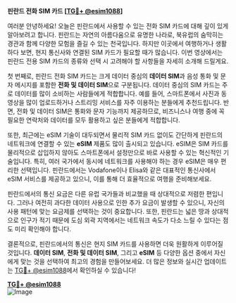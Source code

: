 **핀란드 전화 SIM 카드 [[TG💪+ @esim1088](https://t.me/s/esim1088)]**

여러분 안녕하세요! 오늘은 핀란드에서 사용할 수 있는 전화 SIM 카드에 대해 깊이 있게 알아보려고 합니다. 핀란드는 자연의 아름다움으로 유명한 나라로, 북유럽의 숨막히는 경관과 함께 다양한 모험을 즐길 수 있는 천국입니다. 하지만 이곳에서 여행하거나 생활하다 보면, 현지 통신사와 연결된 SIM 카드가 필요할 때가 많습니다. 이번 영상에서는 핀란드 전용 SIM 카드의 종류와 선택 시 고려해야 할 사항들을 자세히 소개해 드릴게요.

첫 번째로, 핀란드 전화 SIM 카드는 크게 데이터 중심의 **데이터 SIM**과 음성 통화 및 문자 메시지를 포함한 **전화 및 데이터 SIM**으로 구분됩니다. 데이터 중심의 SIM 카드는 주로 데이터를 많이 소비하는 사람들에게 적합합니다. 예를 들어, 스마트폰에서 사진과 동영상을 많이 업로드하거나 스트리밍 서비스를 자주 이용하는 분들에게 추천드립니다. 반면, 전화 및 데이터 SIM은 통화와 문자 기능까지 제공하므로, 비즈니스나 여행 중에 꼭 필요한 연락처와 데이터를 모두 활용하고 싶은 분들에게 적합합니다.

또한, 최근에는 eSIM 기술이 대두되면서 물리적 SIM 카드 없이도 간단하게 핀란드의 네트워크에 연결할 수 있는 **eSIM** 제품도 많이 출시되고 있습니다. eSIM은 SIM 카드를 물리적으로 삽입하지 않아도 스마트폰에서 설정만으로 바로 사용할 수 있는 혁신적인 기술입니다. 특히, 여러 국가에서 동시에 네트워크를 사용해야 하는 경우 eSIM은 매우 편리한 선택입니다. 핀란드에서는 Vodafone이나 Elisa와 같은 대표적인 통신사에서 eSIM 서비스를 제공하고 있으니, 이를 통해 더 효율적으로 여행을 준비해보세요.

핀란드에서의 통신 요금은 다른 유럽 국가들과 비교했을 때 상대적으로 저렴한 편입니다. 그러나 여전히 과다한 데이터 사용으로 인한 추가 요금이 발생할 수 있으니, 자신의 사용 패턴에 맞는 요금제를 선택하는 것이 중요합니다. 또한, 핀란드는 넓은 땅과 상대적으로 인구가 적기 때문에 도심 외곽 지역에서는 네트워크 속도가 다소 느릴 수 있다는 점도 미리 확인해야 합니다.

결론적으로, 핀란드에서의 통신은 현지 SIM 카드를 사용하면 더욱 원활하게 이루어질 것입니다. **데이터 SIM**, **전화 및 데이터 SIM**, 그리고 **eSIM** 등 다양한 옵션 중에서 자신에게 맞는 것을 선택하여 최고의 경험을 만들어보세요. 더 많은 정보와 실시간 업데이트는 [TG💪+ @esim1088](https://t.me/s/esim1088)에서 확인하실 수 있습니다!

**[TG💪+ @esim1088](https://t.me/s/esim1088)**  
![Image](https://i.postimg.cc/Y0z9fWf4/image.png)